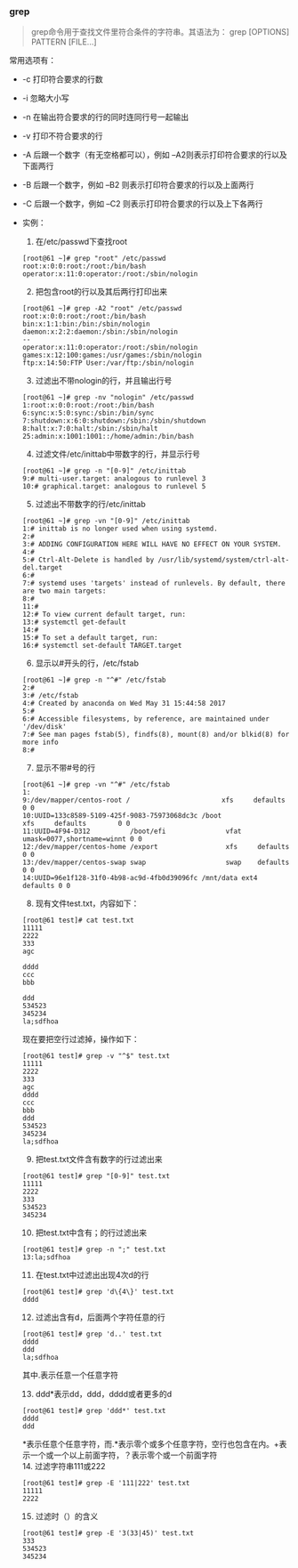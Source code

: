 ### grep  
> grep命令用于查找文件里符合条件的字符串。其语法为： grep \[OPTIONS\] PATTERN \[FILE...\]  

常用选项有：  
* -c 打印符合要求的行数  
* -i 忽略大小写  
* -n 在输出符合要求的行的同时连同行号一起输出  
* -v 打印不符合要求的行  
* -A 后跟一个数字（有无空格都可以），例如 –A2则表示打印符合要求的行以及下面两行  
* -B 后跟一个数字，例如 –B2 则表示打印符合要求的行以及上面两行  
* -C 后跟一个数字，例如 –C2 则表示打印符合要求的行以及上下各两行  

* 实例：
  1. 在/etc/passwd下查找root  
  ```
  [root@61 ~]# grep "root" /etc/passwd
  root:x:0:0:root:/root:/bin/bash
  operator:x:11:0:operator:/root:/sbin/nologin
  ```  
  2. 把包含root的行以及其后两行打印出来  
  ```  
  [root@61 ~]# grep -A2 "root" /etc/passwd
  root:x:0:0:root:/root:/bin/bash
  bin:x:1:1:bin:/bin:/sbin/nologin
  daemon:x:2:2:daemon:/sbin:/sbin/nologin
  --
  operator:x:11:0:operator:/root:/sbin/nologin
  games:x:12:100:games:/usr/games:/sbin/nologin
  ftp:x:14:50:FTP User:/var/ftp:/sbin/nologin  
  ```  
  3. 过滤出不带nologin的行，并且输出行号  
  ```  
  [root@61 ~]# grep -nv "nologin" /etc/passwd
  1:root:x:0:0:root:/root:/bin/bash
  6:sync:x:5:0:sync:/sbin:/bin/sync
  7:shutdown:x:6:0:shutdown:/sbin:/sbin/shutdown
  8:halt:x:7:0:halt:/sbin:/sbin/halt
  25:admin:x:1001:1001::/home/admin:/bin/bash  
  ```  
  4. 过滤文件/etc/inittab中带数字的行，并显示行号  
  ```  
  [root@61 ~]# grep -n "[0-9]" /etc/inittab
  9:# multi-user.target: analogous to runlevel 3
  10:# graphical.target: analogous to runlevel 5
  ```  
  5. 过滤出不带数字的行/etc/inittab  
  ```  
  [root@61 ~]# grep -vn "[0-9]" /etc/inittab                              
  1:# inittab is no longer used when using systemd.
  2:#
  3:# ADDING CONFIGURATION HERE WILL HAVE NO EFFECT ON YOUR SYSTEM.
  4:#
  5:# Ctrl-Alt-Delete is handled by /usr/lib/systemd/system/ctrl-alt-del.target
  6:#
  7:# systemd uses 'targets' instead of runlevels. By default, there are two main targets:
  8:#
  11:#
  12:# To view current default target, run:
  13:# systemctl get-default
  14:#
  15:# To set a default target, run:
  16:# systemctl set-default TARGET.target  
  ```  
  6. 显示以\#开头的行，/etc/fstab  
  ```  
  [root@61 ~]# grep -n "^#" /etc/fstab
  2:#
  3:# /etc/fstab
  4:# Created by anaconda on Wed May 31 15:44:58 2017
  5:#
  6:# Accessible filesystems, by reference, are maintained under '/dev/disk'
  7:# See man pages fstab(5), findfs(8), mount(8) and/or blkid(8) for more info
  8:#  
  ```  
  7. 显示不带\#号的行  
  ```  
  [root@61 ~]# grep -vn "^#" /etc/fstab             
  1:
  9:/dev/mapper/centos-root /                       xfs     defaults        0 0
  10:UUID=133c8589-5109-425f-9083-75973068dc3c /boot                   xfs     defaults        0 0
  11:UUID=4F94-D312          /boot/efi               vfat    umask=0077,shortname=winnt 0 0
  12:/dev/mapper/centos-home /export                 xfs     defaults        0 0
  13:/dev/mapper/centos-swap swap                    swap    defaults        0 0
  14:UUID=96e1f128-31f0-4b98-ac9d-4fb0d39096fc /mnt/data ext4 defaults 0 0
  ```  
  8. 现有文件test.txt，内容如下：  
  ```  
  [root@61 test]# cat test.txt
  11111
  2222
  333
  agc

  dddd
  ccc
  bbb

  ddd
  534523
  345234
  la;sdfhoa  
  ```  
  现在要把空行过滤掉，操作如下：  
  ``` 
  [root@61 test]# grep -v "^$" test.txt 
  11111
  2222
  333
  agc
  dddd
  ccc
  bbb
  ddd
  534523
  345234
  la;sdfhoa  
  ```  
  9. 把test.txt文件含有数字的行过滤出来  
  ```  
  [root@61 test]# grep "[0-9]" test.txt 
  11111
  2222
  333
  534523
  345234  
  ```  
  10. 把test.txt中含有；的行过滤出来  
  ```  
  [root@61 test]# grep -n ";" test.txt 
  13:la;sdfhoa  
  ```  
  11. 在test.txt中过滤出出现4次d的行  
  ```  
  [root@61 test]# grep 'd\{4\}' test.txt  
  dddd  
  ```  
  12. 过滤出含有d，后面两个字符任意的行    
  ```  
  [root@61 test]# grep 'd..' test.txt 
  dddd
  ddd
  la;sdfhoa
  ```  
  其中.表示任意一个任意字符  

  13. ddd\*表示dd，ddd，dddd或者更多的d
  ``` 
  [root@61 test]# grep 'ddd*' test.txt 
  dddd
  ddd  
  ```  
  \*表示任意个任意字符，而\.\*表示零个或多个任意字符，空行也包含在内。+表示一个或一个以上前面字符，？表示零个或一个前面字符  
  14. 过滤字符串111或222  
  ```  
  [root@61 test]# grep -E '111|222' test.txt  
  11111
  2222 
  ```  
  15. 过滤时（）的含义  
  ```  
  [root@61 test]# grep -E '3(33|45)' test.txt 
  333
  534523
  345234  
  ```  
 
  









